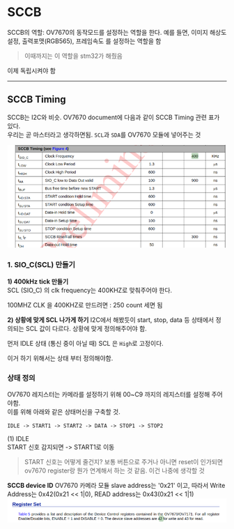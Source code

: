 # SCCB
SCCB의 역할: OV7670의 동작모드를 설정하는 역할을 한다.
예를 들면, 이미지 해상도 설정, 출력포맷(RGB565), 프레임속도 를 설정하는 역할을 함

> 이때까지는 이 역할을 stm32가 해줬음

이제 독립시켜야 함


---

## SCCB Timing
SCCB는 I2C와 비슷.
OV7670 document에 다음과 같이 SCCB Timing 관련 표가 있다.  
우리는 곧 마스터라고 생각하면됨. `SCL`과 `SDA`를 OV7670 모듈에 넣어주는 것

![](image.png)  

### 1. SIO_C(SCL) 만들기
**1) 400kHz tick 만들기**
[](./tick_400kHz.sv)  
SCL (SIO_C) 의 clk frequency는 400KHZ로 맞춰주어야 한다.

100MHZ CLK 을 400KHZ로 만드려면 : 250 count 세면 됨

**2) 상황에 맞게 SCL 나가게 하기**
I2C에서 해봤듯이 start, stop, data 등 상태에서 정의되는 SCL 값이 다르다.
상황에 맞게 정의해주어야 함.

먼저 IDLE 상태 (통신 중이 아닐 때) SCL 은 `High`로 고정이다.

이거 하기 위해서는 상태 부터 정의해야함.

### 상태 정의
OV7670 레지스터는 카메라를 설정하기 위해 00~C9 까지의 레지스터를 설정해 주어야함.  
이를 위해 아래와 같은 상태머신을 구축할 것.

    IDLE -> START1 -> START2 -> DATA -> STOP1 -> STOP2

(1) IDLE  
START 신호 감지되면 -> START1로 이동

> START 신호는 어떻게 줄건지?
    보통 버튼으로 주거나 아니면 reset이 인가되면 ov7670 register랑 뭔가 연계해서 하는 것 같음. 이건 나중에 생각할 것


**SCCB device ID**
OV7670 카메라 모듈 slave address는 '0x21' 이고, 따라서
Write Address는 0x42(0x21 << 1|0), READ address는 0x43(0x21 << 1|1)
![](image-1.png)